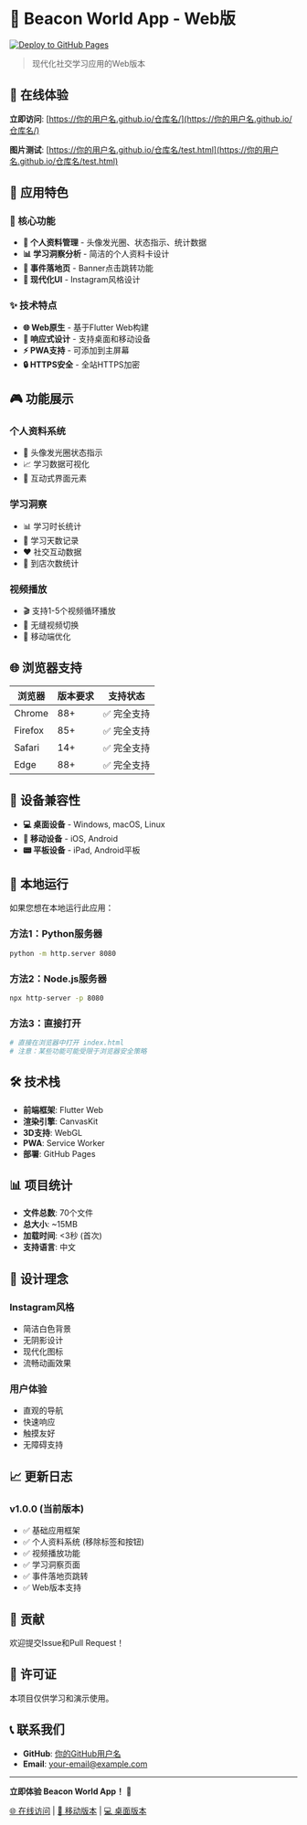 # 🌟 Beacon World App - Web版

[![Deploy to GitHub Pages](https://github.com/你的用户名/beacon-world-app/actions/workflows/deploy.yml/badge.svg)](https://github.com/你的用户名/beacon-world-app/actions/workflows/deploy.yml)

> 现代化社交学习应用的Web版本

## 🚀 在线体验

**立即访问**: [https://你的用户名.github.io/仓库名/](https://你的用户名.github.io/仓库名/)

**图片测试**: [https://你的用户名.github.io/仓库名/test.html](https://你的用户名.github.io/仓库名/test.html)

## 📱 应用特色

### 🎯 核心功能
- **📱 个人资料管理** - 头像发光圈、状态指示、统计数据
- **📊 学习洞察分析** - 简洁的个人资料卡设计
- **🎯 事件落地页** - Banner点击跳转功能
- **🎨 现代化UI** - Instagram风格设计

### ✨ 技术特点
- **🌐 Web原生** - 基于Flutter Web构建
- **📱 响应式设计** - 支持桌面和移动设备
- **⚡ PWA支持** - 可添加到主屏幕
- **🔒 HTTPS安全** - 全站HTTPS加密

## 🎮 功能展示

### 个人资料系统
- 💫 头像发光圈状态指示
- 📈 学习数据可视化
- 🎪 互动式界面元素

### 学习洞察
- 📊 学习时长统计
- 📅 学习天数记录
- ❤️ 社交互动数据
- 🏪 到店次数统计

### 视频播放
- 🎬 支持1-5个视频循环播放
- 🔄 无缝视频切换
- 📱 移动端优化

## 🌐 浏览器支持

| 浏览器 | 版本要求 | 支持状态 |
|--------|----------|----------|
| Chrome | 88+ | ✅ 完全支持 |
| Firefox | 85+ | ✅ 完全支持 |
| Safari | 14+ | ✅ 完全支持 |
| Edge | 88+ | ✅ 完全支持 |

## 📱 设备兼容性

- **💻 桌面设备** - Windows, macOS, Linux
- **📱 移动设备** - iOS, Android
- **📟 平板设备** - iPad, Android平板

## 🔧 本地运行

如果您想在本地运行此应用：

### 方法1：Python服务器
```bash
python -m http.server 8080
```

### 方法2：Node.js服务器
```bash
npx http-server -p 8080
```

### 方法3：直接打开
```bash
# 直接在浏览器中打开 index.html
# 注意：某些功能可能受限于浏览器安全策略
```

## 🛠️ 技术栈

- **前端框架**: Flutter Web
- **渲染引擎**: CanvasKit
- **3D支持**: WebGL
- **PWA**: Service Worker
- **部署**: GitHub Pages

## 📊 项目统计

- **文件总数**: 70个文件
- **总大小**: ~15MB
- **加载时间**: <3秒 (首次)
- **支持语言**: 中文

## 🎨 设计理念

### Instagram风格
- 简洁白色背景
- 无阴影设计
- 现代化图标
- 流畅动画效果

### 用户体验
- 直观的导航
- 快速响应
- 触摸友好
- 无障碍支持

## 📈 更新日志

### v1.0.0 (当前版本)
- ✅ 基础应用框架
- ✅ 个人资料系统 (移除标签和按钮)
- ✅ 视频播放功能
- ✅ 学习洞察页面
- ✅ 事件落地页跳转
- ✅ Web版本支持

## 🤝 贡献

欢迎提交Issue和Pull Request！

## 📄 许可证

本项目仅供学习和演示使用。

## 📞 联系我们

- **GitHub**: [你的GitHub用户名](https://github.com/你的用户名)
- **Email**: your-email@example.com

---

**立即体验 Beacon World App！** 🎉

[🌐 在线访问](https://你的用户名.github.io/beacon-world-app/) | [📱 移动版本](https://你的用户名.github.io/beacon-world-app/) | [💻 桌面版本](https://你的用户名.github.io/beacon-world-app/)
